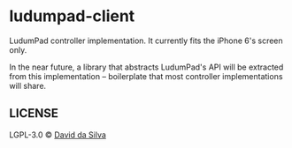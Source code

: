 # ludumpad-client

LudumPad controller implementation. It currently fits the iPhone 6's screen only.

In the near future, a library that abstracts LudumPad's API will be extracted from this implementation – boilerplate that most controller implementations will share.

## LICENSE

LGPL-3.0 © [David da Silva]

[David da Silva]: http://dasilvacont.in
